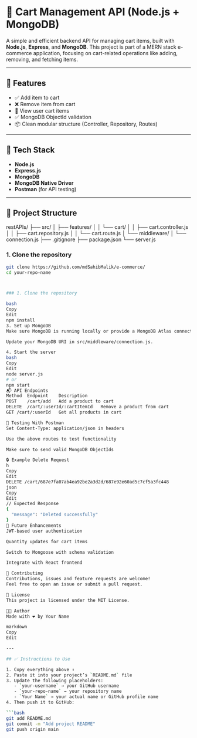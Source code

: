 # 🛒 Cart Management API (Node.js + MongoDB)

A simple and efficient backend API for managing cart items, built with **Node.js**, **Express**, and **MongoDB**. This project is part of a MERN stack e-commerce application, focusing on cart-related operations like adding, removing, and fetching items.

---

## 🚀 Features

- ✅ Add item to cart
- ❌ Remove item from cart
- 🔄 View user cart items
- ✅ MongoDB ObjectId validation
- 📦 Clean modular structure (Controller, Repository, Routes)

---

## 🧰 Tech Stack

- **Node.js**
- **Express.js**
- **MongoDB**
- **MongoDB Native Driver**
- **Postman** (for API testing)

---

## 📁 Project Structure
restAPIs/
├── src/
│ ├── features/
│ │ └── cart/
│ │ ├── cart.controller.js
│ │ ├── cart.repository.js
│ │ └── cart.route.js
│ └── middleware/
│ └── connection.js
├── .gitignore
├── package.json
└── server.js

### 1. Clone the repository

```bash
git clone https://github.com/mdSahibMalik/e-commerce/
cd your-repo-name



### 1. Clone the repository

bash
Copy
Edit
npm install
3. Set up MongoDB
Make sure MongoDB is running locally or provide a MongoDB Atlas connection string.

Update your MongoDB URI in src/middleware/connection.js.

4. Start the server
bash
Copy
Edit
node server.js
# or
npm start
📬 API Endpoints
Method	Endpoint	Description
POST	/cart/add	Add a product to cart
DELETE	/cart/:userId/:cartItemId	Remove a product from cart
GET	/cart/:userId	Get all products in cart

🧪 Testing With Postman
Set Content-Type: application/json in headers

Use the above routes to test functionality

Make sure to send valid MongoDB ObjectIds

🔒 Example Delete Request
h
Copy
Edit
DELETE /cart/687e7fa07ab4ea92be2a3d2d/687e92e60ad5c7cf5a3fc448
json
Copy
Edit
// Expected Response
{
  "message": "Deleted successfully"
}
🚧 Future Enhancements
JWT-based user authentication

Quantity updates for cart items

Switch to Mongoose with schema validation

Integrate with React frontend

🙌 Contributing
Contributions, issues and feature requests are welcome!
Feel free to open an issue or submit a pull request.

📄 License
This project is licensed under the MIT License.

👨‍💻 Author
Made with ❤️ by Your Name

markdown
Copy
Edit

---

## ✅ Instructions to Use

1. Copy everything above ⬆️
2. Paste it into your project’s `README.md` file
3. Update the following placeholders:
   - `your-username` → your GitHub username
   - `your-repo-name` → your repository name
   - `Your Name` → your actual name or GitHub profile name
4. Then push it to GitHub:

```bash
git add README.md
git commit -m "Add project README"
git push origin main
